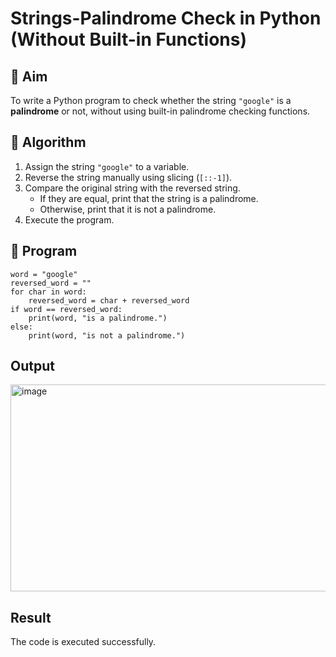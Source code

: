 # Strings-Palindrome Check in Python (Without Built-in Functions)

## 🎯 Aim
To write a Python program to check whether the string `"google"` is a **palindrome** or not, without using built-in palindrome checking functions.

## 🧠 Algorithm
1. Assign the string `"google"` to a variable.
2. Reverse the string manually using slicing (`[::-1]`).
3. Compare the original string with the reversed string.
   - If they are equal, print that the string is a palindrome.
   - Otherwise, print that it is not a palindrome.
4. Execute the program.

## 🧾 Program
~~~
word = "google"
reversed_word = ""
for char in word:
    reversed_word = char + reversed_word
if word == reversed_word:
    print(word, "is a palindrome.")
else:
    print(word, "is not a palindrome.")
~~~

## Output
<img width="1340" height="331" alt="image" src="https://github.com/user-attachments/assets/c95c210e-aa9e-4b2b-bd7a-c9f936517639" />

## Result
The code is executed successfully.
